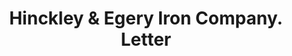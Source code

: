 ---
doi: 10.7916/D8WD5BJF
date_other: '1880'
date_other_textual: 1880-1889
form: correspondence
genre:
- Letters (correspondence)
name:
- Hinckley & Egery Iron Company
object_in_context_url: https://biggert.cul.columbia.edu/items/view/ave_biggert_00572
subject_hierarchical_geographic:
- Bangor, Maine, United States
subject_name:
- Hinckley & Egery Iron Company
title: Hinckley & Egery Iron Company. Letter
sort_title: Hinckley & Egery Iron Company. Letter
call_number: ave_biggert_00572
coordinates:
- 44.8,-68.8
pid: ave_biggert_00572
identifiers: ave_biggert_00572
canvas_id: ldpd:395845
permalink: "/items/ave_biggert_00572/"
layout: iiif-image-page
---
